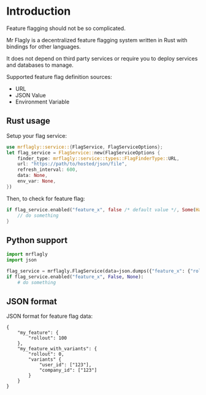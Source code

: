 # Introduction

Feature flagging should not be so complicated.

Mr Flagly is a decentralized feature flagging system written in Rust with bindings for other languages.

It does not depend on third party services or require you to deploy services and databases to manage.

Supported feature flag definition sources:

- URL
- JSON Value
- Environment Variable


## Rust usage

Setup your flag service:

```rust
use mrflagly::service::{FlagService, FlagServiceOptions};
let flag_service = FlagService::new(FlagServiceOptions {
    finder_type: mrflagly::service::types::FlagFinderType::URL,
    url: "https://path/to/hosted/json/file",
    refresh_interval: 600,
    data: None,
    env_var: None,
})
```

Then, to check for feature flag:

```rust
if flag_service.enabled("feature_x", false /* default value */, Some(HashMap::from([(String::from("user_id"), String::from("123")),])) /* optional context */) {
    // do something
}
```


## Python support

```python
import mrflagly
import json

flag_service = mrflagly.FlagService(data=json.dumps({"feature_x": {"rollout": 100}}))
if flag_service.enabled("feature_x", False, None):
    # do something
```


## JSON format

JSON format for feature flag data:

```
{
    "my_feature": {
        "rollout": 100
    },
    "my_feature_with_variants": {
        "rollout": 0,
        "variants" {
            "user_id": ["123"],
            "company_id": ["123"]
        }
    }
}
```